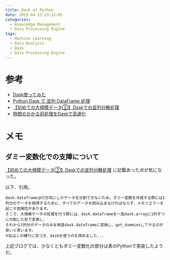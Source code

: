 ```yaml
---
title: Dask of Python
date: 2019-04-23 23:12:05
categories:
  - Knowledge Management
  - Data Processing Engine
tags:
  - Machine Learning
  - Data Analysis
  - Dask
  - Data Processing Engine
---
```


# 参考

* [Dask使ってみた]
* [Python Dask で 並列 DataFrame 処理]
* [【初めての大規模データ②】Daskでの並列分散処理]
* [時間のかかる前処理をDaskで高速化]

[Dask使ってみた]: https://qiita.com/art_526/items/ca003a78535ab4546a01
[Python Dask で 並列 DataFrame 処理]: http://sinhrks.hatenablog.com/entry/2015/09/24/222735
[【初めての大規模データ②】Daskでの並列分散処理]: https://qiita.com/katsuki104/items/222a9d5e85e4f92f4c43
[時間のかかる前処理をDaskで高速化]: http://cocodrips.hateblo.jp/entry/2018/12/18/201752

# メモ

## ダミー変数化での支障について

[【初めての大規模データ②】Daskでの並列分散処理] に記載あった点が気になった。

以下、引用。
```
dask.dataframeは行方向にしかデータを分割できないため、ダミー変数を作成する際には1列分のデータを取得するために、すべてのデータを読み込まなければならず、メモリエラーを起こす危険性があります。
そこで、大規模データの処理を行う際には、dask.dataframeを一度dask.arrayに1列ずつに分割した形で変換し、
それから1列分のデータのみを再度dask.dataframeに変換し、get_dummiesしてやるのが良いと思います。
※私はこの縛りに気づき、daskを使うのを諦めました...
```

上記ブログでは、少なくともダミー変数化の部分は素のPythonで実装したようだ。
